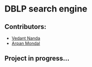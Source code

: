 # DBLP search engine
## Contributors:
* [Vedant Nanda](https://github.com/nvedant07)
* [Arpan Mondal](https://github.com/RazorMX)
## Project in progress...
